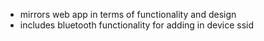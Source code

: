 - mirrors web app in terms of functionality and design
- includes bluetooth functionality for adding in device ssid

